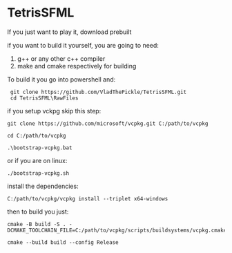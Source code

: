 # TetrisSFML

If you just want to play it, download prebuilt

if you want to build it yourself, you are going to need:
  1. g++ or any other c++ compiler
  2. make and cmake respectively for building

To build it you go into powershell and:

     git clone https://github.com/VladThePickle/TetrisSFML.git
     cd TetrisSFML\RawFiles

if you setup vckpg skip this step:

    git clone https://github.com/microsoft/vcpkg.git C:/path/to/vcpkg

    cd C:/path/to/vcpkg

    .\bootstrap-vcpkg.bat  

or if you are on linux:

    ./bootstrap-vcpkg.sh      



install the dependencies:

    C:/path/to/vcpkg/vcpkg install --triplet x64-windows

then to build you just:

    cmake -B build -S . -DCMAKE_TOOLCHAIN_FILE=C:/path/to/vcpkg/scripts/buildsystems/vcpkg.cmake

    cmake --build build --config Release
